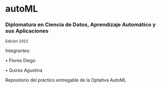 # autoML

<h3> Diplomatura en Ciencia de Datos, Aprendizaje Automático y sus Aplicaciones </h3>

<sub> Edición 2022 </sub>


Integrantes:

• Flores Diego

• Quiros Agustina

Repositorio del práctico entregable de la Optativa AutoML
